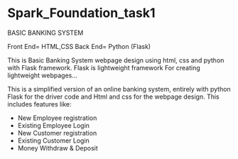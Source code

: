 # Spark_Foundation_task1


BASIC BANKING SYSTEM

Front End= HTML,CSS
Back End= Python (Flask)

This is Basic Banking System webpage design using html, css
and python with Flask framework. Flask is lightweight framework
For creating lightweight webpages...


This is a simplified version of an online banking system, entirely with python Flask for the driver code and Html and css for the webpage design.
This includes features like:
* New Employee registration
* Existing Employee Login
* New Customer registration
* Existing Customer Login
* Money Withdraw & Deposit
